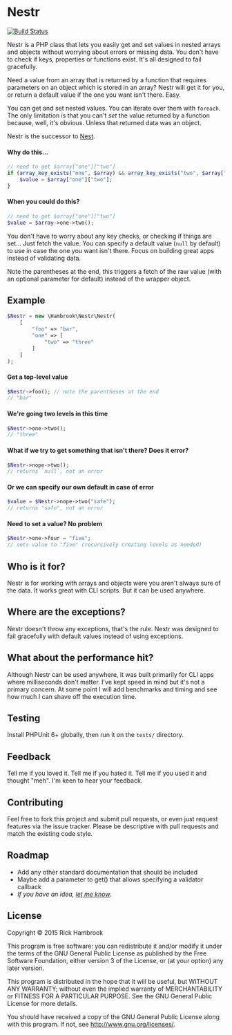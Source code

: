 # Nestr

[![Build Status](https://travis-ci.org/Hambrook/Nestr.svg?branch=master)](https://travis-ci.org/Hambrook/Nestr)

Nestr is a PHP class that lets you easily get and set values in nested arrays and objects without worrying about errors or missing data. You don't have to check if keys, properties or functions exist. It's all designed to fail gracefully.

Need a value from an array that is returned by a function that requires parameters on an object which is stored in an array? Nestr will get it for you, or return a default value if the one you want isn't there. Easy.

You can get and set nested values. You can iterate over them with `foreach`. The only limitation is that you can't _set_ the value returned by a function because, well, it's obvious. Unless that returned data was an object.

Nestr is the successor to [Nest](https://github.com/Hambrook/Nest).

#### Why do this...
```php
// need to get $array["one"]["two"]
if (array_key_exists("one", $array) && array_key_exists("two", $array["one"])) {
	$value = $array["one"]["two"];
}
```

#### When you could do this?
```php
// need to get $array["one"]["two"]
$value = $array->one->two();
```
You don't have to worry about any key checks, or checking if things are set... Just fetch the value. You can specify a default value (`null` by default) to use in case the one you want isn't there. Focus on building great apps instead of validating data.

Note the parentheses at the end, this triggers a fetch of the raw value (with an optional parameter for default) instead of the wrapper object.

## Example
```php
$Nestr = new \Hambrook\Nestr\Nestr(
	[
		"foo" => "bar",
		"one" => [
			"two" => "three"
		]
	]
);
```

#### Get a top-level value
```php
$Nestr->foo(); // note the parentheses at the end
// "bar"
```

#### We're going two levels in this time
```php
$Nestr->one->two();
// "three"
```

#### What if we try to get something that isn't there? Does it error?
```php
$Nestr->nope->two();
// returns `null`, not an error
```

#### Or we can specify our own default in case of error
```php
$value = $Nestr->nope->two("safe");
// returns "safe", not an error
```

#### Need to set a value? No problem
```php
$Nestr->one->four = "five";
// sets value to "five" (recursively creating levels as needed)
```

## Who is it for?
Nestr is for working with arrays and objects were you aren't always sure of the data. It works great with CLI scripts. But it can be used anywhere.

## Where are the exceptions?
Nestr doesn't throw any exceptions, that's the rule. Nestr was designed to fail gracefully with default values instead of using exceptions.

## What about the performance hit?
Although Nestr can be used anywhere, it was built primarily for CLI apps where milliseconds don't matter. I've kept speed in mind but it's not a primary concern. At some point I will add benchmarks and timing and see how much I can shave off the execution time.

## Testing
Install PHPUnit 6+ globally, then run it on the `tests/` directory.

## Feedback
Tell me if you loved it. Tell me if you hated it. Tell me if you used it and thought "meh". I'm keen to hear your feedback.

## Contributing
Feel free to fork this project and submit pull requests, or even just request features via the issue tracker. Please be descriptive with pull requests and match the existing code style.

## Roadmap
* Add any other standard documentation that should be included
* Maybe add a parameter to get() that allows specifying a validator callback
* _If you have an idea, [let me know](https://github.com/Hambrook/Nestr/issues)._

## License
Copyright &copy; 2015 Rick Hambrook

This program is free software: you can redistribute it and/or modify
it under the terms of the GNU General Public License as published by
the Free Software Foundation, either version 3 of the License, or
(at your option) any later version.

This program is distributed in the hope that it will be useful,
but WITHOUT ANY WARRANTY; without even the implied warranty of
MERCHANTABILITY or FITNESS FOR A PARTICULAR PURPOSE.  See the
GNU General Public License for more details.

You should have received a copy of the GNU General Public License
along with this program.  If not, see <http://www.gnu.org/licenses/>.
